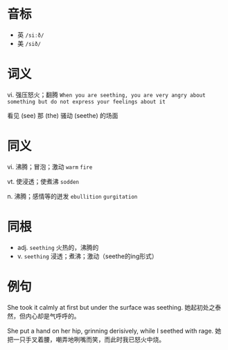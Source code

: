 # 音标

- 英 `/siːð/`
- 美 `/sið/`

# 词义

vi. 强压怒火；翻腾
`When you are seething, you are very angry about something but do not express your feelings about it`



看见 (see) 那 (the) 骚动 (seethe) 的场面

# 同义

vi. 沸腾；冒泡；激动
`warm` `fire`

vt. 使浸透；使煮沸
`sodden`

n. 沸腾；感情等的迸发
`ebullition` `gurgitation`

# 同根

- adj. `seething` 火热的，沸腾的
- v. `seething` 浸透；煮沸；激动（seethe的ing形式）

# 例句

She took it calmly at first but under the surface was seething.
她起初处之泰然，但内心却是气呼呼的。

She put a hand on her hip, grinning derisively, while I seethed with rage.
她把一只手叉着腰，嘲弄地咧嘴而笑，而此时我已怒火中烧。


